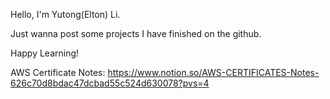 Hello, I'm Yutong(Elton) Li.

Just wanna post some projects I have finished on the github.

Happy Learning!

AWS Certificate Notes:
https://www.notion.so/AWS-CERTIFICATES-Notes-626c70d8bdac47dcbad55c524d630078?pvs=4
